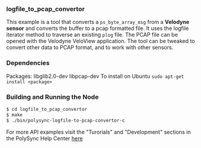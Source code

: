 ### logfile_to_pcap_convertor
This example is a tool that converts a `ps_byte_array_msg` from a **Velodyne sensor** and converts the buffer to a pcap formatted file. 
It uses the logfile iterator method to traverse an existing `plog` file.
The PCAP file can be opened with the Velodyne VeloView application.
The tool can be tweaked to convert other data to PCAP format, and to work with other sensors.

### Dependencies
Packages: libglib2.0-dev libpcap-dev
To install on Ubuntu
`sudo apt-get install <package>`

### Building and Running the Node
```bash
$ cd logfile_to_pcap_convertor
$ make
$ ./bin/polysync-logfile-to-pcap-convertor-c 
```

For more API examples visit the "Turorials" and "Development" sections in the PolySync Help Center [here](https://help.polysync.io/articles/)
